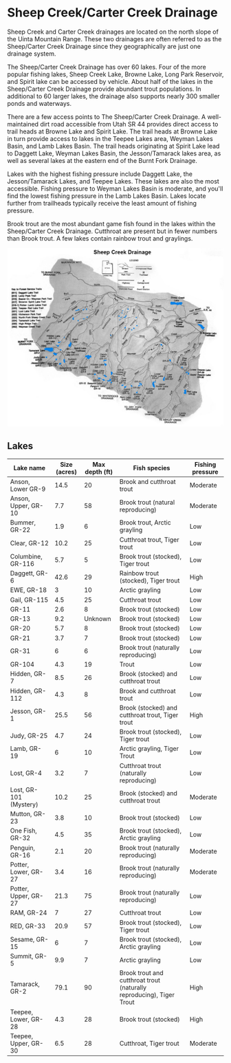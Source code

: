 # Sheep Creek/Carter Creek Drainage

Sheep Creek and Carter Creek drainages are located on the north slope of the Uinta Mountain Range. These two drainages are often referred to as the Sheep/Carter Creek Drainage since they geographically are just one drainage system.

The Sheep/Carter Creek Drainage has over 60 lakes. Four of the more popular fishing lakes, Sheep Creek Lake, Browne Lake, Long Park Reservoir, and Spirit lake can be accessed by vehicle. About half of the lakes in the Sheep/Carter Creek Drainage provide abundant trout populations. In additional to 60 larger lakes, the drainage also supports nearly 300 smaller ponds and waterways.

There are a few access points to The Sheep/Carter Creek Drainage. A well-maintained dirt road accessible from Utah SR 44 provides direct access to trail heads at Browne Lake and Spirit Lake. The trail heads at Browne Lake in turn provide access to lakes in the Teepee Lakes area, Weyman Lakes Basin, and Lamb Lakes Basin. The trail heads originating at Spirit Lake lead to Daggett Lake, Weyman Lakes Basin, the Jesson/Tamarack lakes area, as well as several lakes at the eastern end of the Burnt Fork Drainage.

Lakes with the highest fishing pressure include Daggett Lake, the Jesson/Tamarack Lakes, and Teepee Lakes. These lakes are also the most accessible. Fishing pressure to Weyman Lakes Basin is moderate, and you'll find the lowest fishing pressure in the Lamb Lakes Basin. Lakes locate further from trailheads typically receive the least amount of fishing pressure.

Brook trout are the most abundant game fish found in the lakes within the Sheep/Carter Creek Drainage. Cutthroat are present but in fewer numbers than Brook trout. A few lakes contain rainbow trout and graylings.

![Sheep Creek/Carter Creek Drainage Map](sheep-creek-drainage.jpg)

## Lakes

| Lake name | Size (acres) | Max depth (ft) | Fish species | Fishing pressure |
|-----------|--------------|----------------|--------------|------------------|
| Anson, Lower GR-9 | 14.5 | 20 | Brook and cutthroat trout | Moderate |
| Anson, Upper, GR-10 | 7.7 | 58 | Brook trout (natural reproducing) | Moderate |
| Bummer, GR-22 | 1.9 | 6 | Brook trout, Arctic grayling | Low |
| Clear, GR-12 | 10.2 | 25 | Cutthroat trout, Tiger trout | Low |
| Columbine, GR-116 | 5.7 | 5 | Brook trout (stocked), Tiger trout | Low |
| Daggett, GR-6 | 42.6 | 29 | Rainbow trout (stocked), Tiger trout | High |
| EWE, GR-18 | 3 | 10 | Arctic grayling | Low |
| Gail, GR-115 | 4.5 | 25 | Cutthroat trout | Low |
| GR-11 | 2.6 | 8 | Brook trout (stocked) | Low |
| GR-13 | 9.2 | Unknown | Brook trout (stocked) | Low |
| GR-20 | 5.7 | 8 | Brook trout (stocked) | Low |
| GR-21 | 3.7 | 7 | Brook trout (stocked) | Low |
| GR-31 | 6 | 6 | Brook trout (naturally reproducing) | Low |
| GR-104 | 4.3 | 19 | Trout | Low |
| Hidden, GR-7 | 8.5 | 26 | Brook (stocked) and cutthroat trout | Low |
| Hidden, GR-112 | 4.3 | 8 | Brook and cutthroat trout | Low |
| Jesson, GR-1 | 25.5 | 56 | Brook (stocked) and cutthroat trout, Tiger trout | High |
| Judy, GR-25 | 4.7 | 24 | Brook trout (stocked), Tiger trout | Low |
| Lamb, GR-19 | 6 | 10 | Arctic grayling, Tiger Trout | Low |
| Lost, GR-4 | 3.2 | 7 | Cutthroat trout (naturally reproducing) | Low |
| Lost, GR-101 (Mystery) | 10.2 | 25 | Brook (stocked) and cutthroat trout | Moderate |
| Mutton, GR-23 | 3.8 | 10 | Brook trout (stocked) | Low |
| One Fish, GR-32 | 4.5 | 35 | Brook trout (stocked), Arctic grayling | Low |
| Penguin, GR-16 | 2.1 | 20 | Brook trout (naturally reproducing) | Moderate |
| Potter, Lower, GR-27 | 3.4 | 16 | Brook trout (naturally reproducing) | Moderate |
| Potter, Upper, GR-27 | 21.3 | 75 | Brook trout (naturally reproducing) | Low |
| RAM, GR-24 | 7 | 27 | Cutthroat trout | Low |
| RED, GR-33 | 20.9 | 57 | Brook trout (stocked), Tiger trout | Low |
| Sesame, GR-15 | 6 | 7 | Brook trout (stocked), Arctic grayling | Low |
| Summit, GR-5 | 9.9 | 7 | Arctic grayling | Low |
| Tamarack, GR-2 | 79.1 | 90 | Brook trout and cutthroat trout (naturally reproducing), Tiger Trout | High |
| Teepee, Lower, GR-28 | 4.3 | 28 | Brook trout (stocked) | High |
| Teepee, Upper, GR-30 | 6.5 | 28 | Cutthroat, Tiger trout | Moderate |